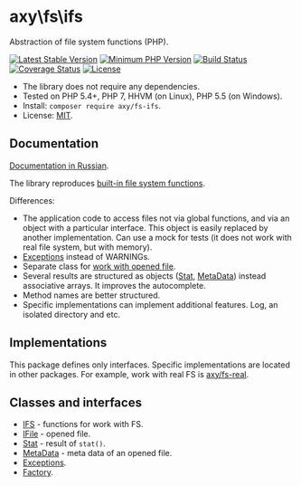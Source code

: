 # axy\fs\ifs

Abstraction of file system functions (PHP).

[![Latest Stable Version](https://img.shields.io/packagist/v/axy/fs-ifs.svg?style=flat-square)](https://packagist.org/packages/axy/fs-ifs)
[![Minimum PHP Version](https://img.shields.io/badge/php-%3E%3D%205.4-8892BF.svg?style=flat-square)](https://php.net/)
[![Build Status](https://img.shields.io/travis/axypro/fs-ifs/master.svg?style=flat-square)](https://travis-ci.org/axypro/fs-ifs)
[![Coverage Status](https://coveralls.io/repos/axypro/fs-ifs/badge.svg?branch=master&service=github)](https://coveralls.io/github/axypro/fs-ifs?branch=master)
[![License](https://poser.pugx.org/axy/fs-ifs/license)](LICENSE)

* The library does not require any dependencies.
* Tested on PHP 5.4+, PHP 7, HHVM (on Linux), PHP 5.5 (on Windows).
* Install: `composer require axy/fs-ifs`.
* License: [MIT](LICENSE).

## Documentation

[Documentation in Russian](https://github.com/axypro/fs-ifs/wiki).

The library reproduces [built-in file system functions](http://php.net/manual/en/ref.filesystem.php).

Differences:

* The application code to access files not via global functions, and via an object with a particular interface. This object is easily replaced by another implementation. Can use a mock for tests (it does not work with real file system, but with memory).
* [Exceptions](doc/errors.md) instead of WARNINGs.
* Separate class for [work with opened file](doc/IFile.md).
* Several results are structured as objects ([Stat](Stat.md), [MetaData](MetaData.md)) instead associative arrays. It improves the autocomplete.
* Method names are better structured.
* Specific implementations can implement additional features. Log, an isolated directory and etc.

## Implementations

This package defines only interfaces.
Specific implementations are located in other packages.
For example, work with real FS is [axy/fs-real](https://github.com/axypro/fs-real).

## Classes and interfaces

* [IFS](doc/IFS.md) - functions for work with FS.
* [IFile](doc/IFile.md) - opened file.
* [Stat](doc/Stat.md) - result of `stat()`.
* [MetaData](doc/MetaData.md) - meta data of an opened file.
* [Exceptions](doc/errors.md).
* [Factory](doc/Factory.md).

